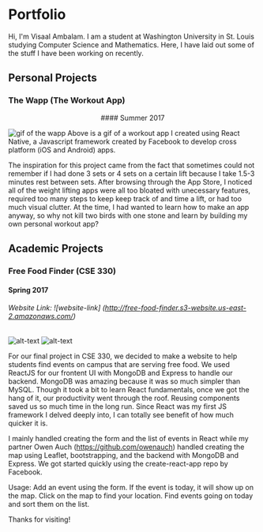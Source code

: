 # Portfolio
Hi, I'm Visaal Ambalam. I am a student at Washington University in St. Louis studying Computer Science and Mathematics. Here, I have laid out some of the stuff I have been working on recently.

## Personal Projects

### The Wapp (The Workout App)
<p align="center">
#### Summer 2017</p>

<img align="center">![gif of the wapp](https://github.com/visaals/Portfolio/blob/master/screenshots/resized_wapp.gif)</img>
Above is a gif of a workout app I created using React Native, a Javascript framework created by Facebook to develop cross platform (iOS and Android) apps. 

The inspiration for this project came from the fact that sometimes could not remember if I had done 3 sets or 4 sets on a certain lift because I take 1.5-3 minutes rest between sets. After browsing through the App Store, I noticed all of the weight lifting apps were all too bloated with unecessary features, required too many steps to keep keep track of and time a lift, or had too much visual clutter. At the time, I had wanted to learn how to make an app anyway, so why not kill two birds with one stone and learn by building my own personal workout app?


## Academic Projects

### Free Food Finder (CSE 330)
#### Spring 2017
###### Website Link: ![website-link] (http://free-food-finder.s3-website.us-east-2.amazonaws.com/)

![alt-text](https://github.com/visaals/Portfolio/blob/master/screenshots/fff_1.png)
![alt-text](https://github.com/visaals/Portfolio/blob/master/screenshots/fff_2.png)

For our final project in CSE 330, we decided to make a website to help students find events on campus that are serving free food. We used ReactJS for our frontent UI with MongoDB and Express to handle our backend. MongoDB was amazing because it was so much simpler than MySQL. Though it took a bit to learn React fundamentals, once we got the hang of it, our productivity went through the roof. Reusing components saved us so much time in the long run. Since React was my first JS framework I delved deeply into, I can totally see benefit of how much quicker it is.

I mainly handled creating the form and the list of events in React while my partner Owen Auch (https://github.com/owenauch) handled creating the map using Leaflet, bootstrapping, and the backend with MongoDB and Express. We got started quickly using the create-react-app repo by Facebook.

Usage: Add an event using the form. If the event is today, it will show up on the map. Click on the map to find your location. Find events going on today and sort them on the list.








Thanks for visiting!

